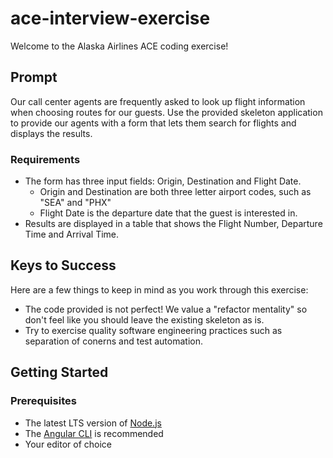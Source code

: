 # ace-interview-exercise

Welcome to the Alaska Airlines ACE coding exercise!

## Prompt

Our call center agents are frequently asked to look up flight information when choosing routes for our guests. Use the provided skeleton application to provide our agents with a form that lets them search for flights and displays the results.

### Requirements

* The form has three input fields: Origin, Destination and Flight Date.
  * Origin and Destination are both three letter airport codes, such as "SEA" and "PHX"
  * Flight Date is the departure date that the guest is interested in.
* Results are displayed in a table that shows the Flight Number, Departure Time and Arrival Time.

## Keys to Success

Here are a few things to keep in mind as you work through this exercise:

* The code provided is not perfect! We value a "refactor mentality" so don't feel like you should leave the existing skeleton as is.
* Try to exercise quality software engineering practices such as separation of conerns and test automation.

## Getting Started

### Prerequisites

* The latest LTS version of [Node.js](https://nodejs.org/en/)
* The [Angular CLI](https://angular.io/cli) is recommended
* Your editor of choice


